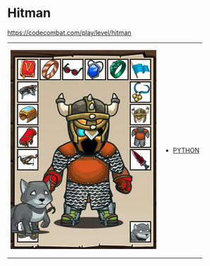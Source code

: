 # Hitman 

https://codecombat.com/play/level/hitman
<table>
<tr>
<td>

![Hero Picture](hero.png?raw=true "Hero Picture")

</td>
<td>
<ul>
<li>

[PYTHON](Hitman.py)

</li>
</td>
</tr>
<table>
